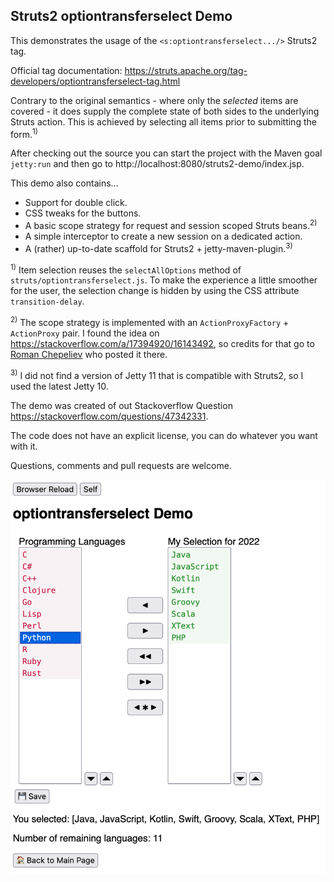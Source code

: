 
## Struts2 optiontransferselect Demo

This demonstrates the usage of the `<s:optiontransferselect.../>` Struts2 tag.

Official tag documentation: https://struts.apache.org/tag-developers/optiontransferselect-tag.html

Contrary to the original semantics - where only the _selected_ items are covered - it does supply the complete state of both sides to the underlying Struts action.
This is achieved by selecting all items prior to submitting the form.<sup>1)</sup>

After checking out the source you can start the project with the Maven goal `jetty:run` and then go to http://localhost:8080/struts2-demo/index.jsp.

This demo also contains...

* Support for double click.
* CSS tweaks for the buttons.
* A basic scope strategy for request and session scoped Struts beans.<sup>2)</sup>
* A simple interceptor to create a new session on a dedicated action.
* A (rather) up-to-date scaffold for Struts2 + jetty-maven-plugin.<sup>3)</sup>

<sup>1)</sup> Item selection reuses the `selectAllOptions` method of `struts/optiontransferselect.js`. To make the experience a little smoother for the user, the selection change is hidden by using the CSS attribute `transition-delay`.

<sup>2)</sup> The scope strategy is implemented with an `ActionProxyFactory` + `ActionProxy` pair. I found the idea on https://stackoverflow.com/a/17394920/16143492, so credits for that go to [Roman Chepeliev](https://www.linkedin.com/in/romanc) who posted it there.

<sup>3)</sup> I did not find a version of Jetty 11 that is compatible with Struts2, so I used the latest Jetty 10.

The demo was created of out Stackoverflow Question https://stackoverflow.com/questions/47342331.

The code does not have an explicit license, you can do whatever you want with it.

Questions, comments and pull requests are welcome.

![Screenshot](docs/screenshot.png "optionaltransferselect Demo")